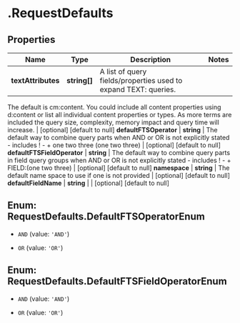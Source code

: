 # .RequestDefaults

## Properties
Name | Type | Description | Notes
------------ | ------------- | ------------- | -------------
**textAttributes** | **string[]** | A list of query fields/properties used to expand TEXT: queries.
The default is cm:content.
You could include all content properties using d:content or list all individual content properties or types.
As more terms are included the query size, complexity, memory impact and query time will increase.
 | [optional] [default to null]
**defaultFTSOperator** | **string** | The default way to combine query parts when AND or OR is not explicitly stated - includes ! - +
one two three
(one two three)
 | [optional] [default to null]
**defaultFTSFieldOperator** | **string** | The default way to combine query parts in field query groups when AND or OR is not explicitly stated - includes ! - +
FIELD:(one two three)
 | [optional] [default to null]
**namespace** | **string** | The default name space to use if one is not provided | [optional] [default to null]
**defaultFieldName** | **string** |  | [optional] [default to null]


<a name="RequestDefaults.DefaultFTSOperatorEnum"></a>
## Enum: RequestDefaults.DefaultFTSOperatorEnum


* `AND` (value: `'AND'`)

* `OR` (value: `'OR'`)




<a name="RequestDefaults.DefaultFTSFieldOperatorEnum"></a>
## Enum: RequestDefaults.DefaultFTSFieldOperatorEnum


* `AND` (value: `'AND'`)

* `OR` (value: `'OR'`)




